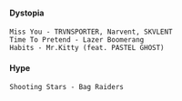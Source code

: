 
#### Dystopia
```
Miss You - TRVNSPORTER, Narvent, SKVLENT
Time To Pretend - Lazer Boomerang
Habits - Mr.Kitty (feat. PASTEL GHOST)
```

#### Hype
```
Shooting Stars - Bag Raiders
```